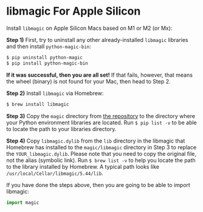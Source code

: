 # libmagic For Apple Silicon

Install `libmagic` on Apple Silicon Macs based on M1 or M2 (or Mx):

**Step 1)** First, try to uninstall any other already-installed `libmagic` libraries and then install `python-magic-bin`:
```bash
$ pip uninstall python-magic
$ pip install python-magic-bin
``` 
**If it was successful, then you are all set!** If that fails, however, that means the wheel (binary) is not found for your Mac, then head to Step 2.

**Step 2)** Install `libmagic` via Homebrew:
```bash
$ brew install libmagic
```

**Step 3)** Copy the `magic` directory from [the repository](https://github.com/SHi-ON/libmagic-apple-silicon) to the directory where your Python environment libraries are located. Run `$ pip list -v` to be able to locate the path to your libraries directory.

**Step 4)** Copy `libmagic.dylib` from the `lib` directory in the libmagic that Homebrew has installed to the `magic/libmagic` directory in Step 3 to replace the `YOUR_libmagic.dylib`. Please note that you need to copy the original file, not the alias (symbolic link).
 Run `$ brew list -v` to help you locate the path to the library installed by Homebrew. A typical path looks like `/usr/local/Cellar/libmagic/5.44/lib`.


If you have done the steps above, then you are going to be able to import libmagic:
```python
import magic
```
